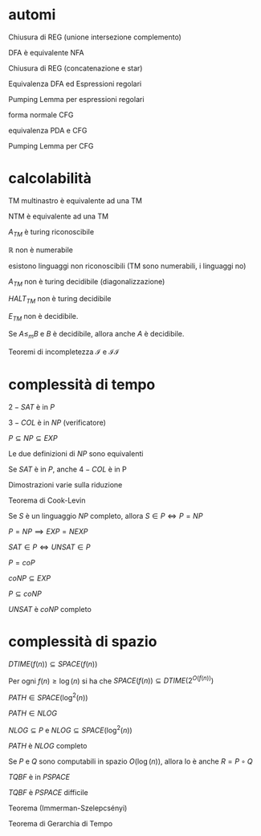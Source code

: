 # automi  
Chiusura di REG (unione intersezione complemento) 

DFA è equivalente NFA 

Chiusura di REG (concatenazione e star) 

Equivalenza DFA ed Espressioni regolari 

Pumping Lemma per espressioni regolari 

forma normale CFG 

equivalenza PDA e CFG

Pumping Lemma per CFG

# calcolabilità

TM multinastro è equivalente ad una TM

NTM è equivalente ad una TM

$A_{TM}$ è turing riconoscibile

$\mathbb R$ non è numerabile

esistono linguaggi non riconoscibili (TM sono numerabili, i linguaggi no)

$A_{TM}$ non è turing decidibile (diagonalizzazione)

$HALT_{TM}$ non è turing decidibile

$E_{TM}$ non è decidibile.

Se $A\le_m B$ e $B$ è decidibile, allora  anche $A$ è decidibile.

Teoremi di incompletezza $\mathcal I$ e $\mathcal {II}$

# complessità di tempo

$2-SAT$ è in $P$

$3-COL$ è in $NP$ (verificatore)

$P\subseteq NP \subseteq EXP$

Le due definizioni di $NP$ sono equivalenti

Se $SAT$ è in $P$, anche $4-COL$ è in P

Dimostrazioni varie sulla riduzione

Teorema di Cook-Levin

 Se $S$ è un linguaggio $NP$ completo, allora $S\in P \iff P=NP$

 $P=NP\implies EXP=NEXP$

$SAT\in P \iff UNSAT \in P$

 $P=coP$

 $coNP\subseteq EXP$

 $P\subseteq coNP$

 $UNSAT$ è $coNP$ completo

  # complessità di spazio

  $DTIME(f(n))\subseteq SPACE(f(n))$

  Per ogni $f(n)\ge \log(n)$ si ha che $SPACE(f(n))\subseteq DTIME(2^{O(f(n))})$

  $PATH \in SPACE(\log^2(n))$
  
  $PATH \in NLOG$

  $NLOG \subseteq P$ e   $NLOG \subseteq SPACE(\log^2(n))$

  $PATH$ è $NLOG$ completo

Se $P$ e $Q$ sono computabili in spazio $O(\log(n))$, allora lo è anche $R = P \circ Q$

 $TQBF$ è in $PSPACE$

  $TQBF$ è $PSPACE$ difficile

  Teorema (Immerman-Szelepcsényi)

  Teorema di Gerarchia di Tempo